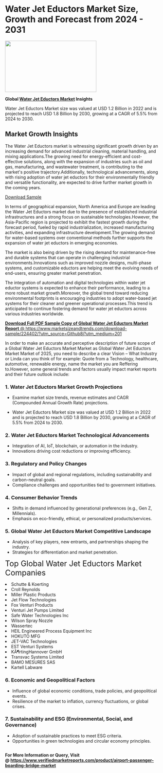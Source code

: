<H1>Water Jet Eductors Market Size, Growth and Forecast from 2024 - 2031</H1><img class="aligncenter size-medium wp-image-584254" src="https://thirdeyenews.in/wp-content/uploads/2024/09/Global-Market-Research-300x168.jpeg" alt="" width="300" height="168" /><p><strong>Global&nbsp;<a href="https://www.marketsizeandtrends.com/download-sample/224402/?utm_source=Github8j?utm_medium=201">Water Jet Eductors Market</a> Insights</strong></p><p>Water Jet Eductors Market size was valued at USD 1.2 Billion in 2022 and is projected to reach USD 1.8 Billion by 2030, growing at a CAGR of 5.5% from 2024 to 2030.</p><p><h2>Market Growth Insights</h2> <p>The Water Jet Eductors market is witnessing significant growth driven by an increasing demand for advanced industrial cleaning, material handling, and mixing applications.The growing need for energy-efficient and cost-effective solutions, along with the expansion of industries such as oil and gas, manufacturing, and wastewater treatment, is contributing to the market's positive trajectory.Additionally, technological advancements, along with rising adoption of water jet eductors for their environmentally friendly and versatile functionality, are expected to drive further market growth in the coming years.</p> <p><a href="#">Download Sample</a></p> <p>In terms of geographical expansion, North America and Europe are leading the Water Jet Eductors market due to the presence of established industrial infrastructures and a strong focus on sustainable technologies.However, the Asia-Pacific region is projected to exhibit the fastest growth during the forecast period, fueled by rapid industrialization, increased manufacturing activities, and expanding infrastructure development.The growing demand for water-based systems over conventional methods further supports the expansion of water jet eductors in emerging economies.</p> <p>The market is also being driven by the rising demand for maintenance-free and durable systems that can operate in challenging industrial environments.Innovations such as improved nozzle designs, multi-phase systems, and customizable eductors are helping meet the evolving needs of end-users, ensuring greater market penetration.</p> <p>The integration of automation and digital technologies within water jet eductor systems is expected to enhance their performance, leading to a more robust market growth.Moreover, the global trend toward reducing environmental footprints is encouraging industries to adopt water-based jet systems for their cleaner and greener operational processes.This trend is anticipated to continue fostering demand for water jet eductors across various industries worldwide.</p> <p><a href="#"></p><p><span class=""><strong>Download Full PDF Sample Copy of Global Water Jet Eductors Market Report</strong> @ <a href="https://www.marketsizeandtrends.com/download-sample/224402/?utm_source=Github8j?utm_medium=201" target="_blank">https://www.marketsizeandtrends.com/download-sample/224402/?utm_source=Github8j?utm_medium=201</a></span></p><p>In order to make an accurate and perceptive description of future scope of a Global&nbsp;Water Jet Eductors Market Market as Global&nbsp;Water Jet Eductors Market Market of 2025, you need to describe a clear Vision &ndash; What Industry or Linda can you think of for example: Quote from a Technology, healthcare, automotive, renewable energy, name the market you are Reffering to.However, some general trends and factors usually impact market reports and their future outlook include:</p><h3>1.&nbsp;<strong>Water Jet Eductors Market Growth Projections</strong></h3><ul><li>Examine market size trends, revenue estimates and CAGR (Compounded Annual Growth Rate) projections.</li><li><p>Water Jet Eductors Market size was valued at USD 1.2 Billion in 2022 and is projected to reach USD 1.8 Billion by 2030, growing at a CAGR of 5.5% from 2024 to 2030.</p></li></ul><h3>2.&nbsp;<strong>Water Jet Eductors Market Technological Advancements</strong></h3><ul><li>Integration of AI, IoT, blockchain, or automation in the industry.</li><li>Innovations driving cost reductions or improving efficiency.</li></ul><h3>3.&nbsp;<strong>Regulatory and Policy Changes</strong></h3><ul><li>Impact of global and regional regulations, including sustainability and carbon-neutral goals.</li><li>Compliance challenges and opportunities tied to government initiatives.</li></ul><h3>4.&nbsp;<strong>Consumer Behavior Trends</strong></h3><ul><li>Shifts in demand influenced by generational preferences (e.g., Gen Z, Millennials).</li><li>Emphasis on eco-friendly, ethical, or personalized products/services.</li></ul><h3>5.&nbsp;<strong>Global Water Jet Eductors Market Competitive Landscape</strong></h3><ul><li>Analysis of key players, new entrants, and partnerships shaping the industry.</li><li>Strategies for differentiation and market penetration.</li></ul><p data-pm-slice="1 1 []"><span style="color: inherit; font-family: inherit; font-size: 25px;">Top Global Water Jet Eductors Market Companies</span></p><div class="" data-test-id=""><p><li>Schutte & Koerting</li><li> Croll Reynolds</li><li> Miller Plastic Products</li><li> Jet Flow Technologies</li><li> Fox Venturi Products</li><li> Venturi Jet Pumps Limited</li><li> Safe Water Technologies Inc</li><li> Wilson Spray Nozzle</li><li> Wassertec</li><li> HEIL Engineered Process Equipment Inc</li><li> HOKUTO MFG</li><li> JET-VAC Technologies</li><li> EST Venturi Systems</li><li> KÃ¶rtingHannover GmbH</li><li> Transvac Systems Limited</li><li> BAMO MESURES SAS</li><li> Kartell Labware</li></p></div><h3>6.&nbsp;<strong>Economic and Geopolitical Factors</strong></h3><ul><li>Influence of global economic conditions, trade policies, and geopolitical events.</li><li>Resilience of the market to inflation, currency fluctuations, or global crises.</li></ul><h3>7.&nbsp;<strong>Sustainability and ESG (Environmental, Social, and Governance)</strong></h3><ul><li>Adoption of sustainable practices to meet ESG criteria.</li><li>Opportunities in green technologies and circular economy principles.</li></ul><h2><strong style="font-size: 14px;">For More Information or Query, Visit @&nbsp;</strong><a style="background-color: #ffffff; font-size: 14px;" href="https://www.marketsizeandtrends.com/report/water-jet-eductors-market/" target="_blank">https://www.verifiedmarketreports.com/product/airport-passenger-boarding-bridge-market</a></h2>